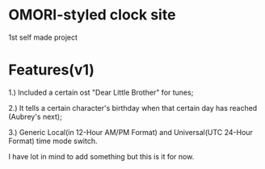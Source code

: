 # OMORI-styled clock site
1st self made project

# Features(v1)
   1.) Included a certain ost "Dear Little Brother" for tunes;  
                                                                                                     
   2.) It tells a certain character's birthday when that certain day has reached (Aubrey's next);  
                                                       
   3.) Generic Local(in 12-Hour AM/PM Format) and Universal(UTC 24-Hour Format) time mode switch.
 
I have lot in mind to add something but this is it for now.
